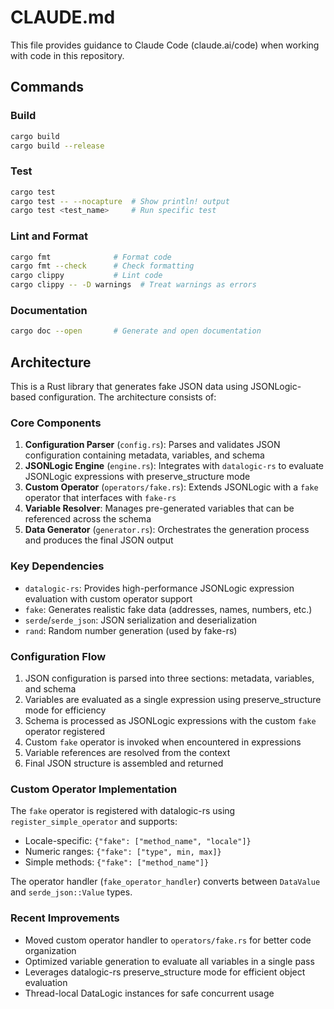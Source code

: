 # CLAUDE.md

This file provides guidance to Claude Code (claude.ai/code) when working with code in this repository.

## Commands

### Build
```bash
cargo build
cargo build --release
```

### Test
```bash
cargo test
cargo test -- --nocapture  # Show println! output
cargo test <test_name>     # Run specific test
```

### Lint and Format
```bash
cargo fmt              # Format code
cargo fmt --check      # Check formatting
cargo clippy           # Lint code
cargo clippy -- -D warnings  # Treat warnings as errors
```

### Documentation
```bash
cargo doc --open       # Generate and open documentation
```

## Architecture

This is a Rust library that generates fake JSON data using JSONLogic-based configuration. The architecture consists of:

### Core Components

1. **Configuration Parser** (`config.rs`): Parses and validates JSON configuration containing metadata, variables, and schema
2. **JSONLogic Engine** (`engine.rs`): Integrates with `datalogic-rs` to evaluate JSONLogic expressions with preserve_structure mode
3. **Custom Operator** (`operators/fake.rs`): Extends JSONLogic with a `fake` operator that interfaces with `fake-rs`
4. **Variable Resolver**: Manages pre-generated variables that can be referenced across the schema
5. **Data Generator** (`generator.rs`): Orchestrates the generation process and produces the final JSON output

### Key Dependencies

- `datalogic-rs`: Provides high-performance JSONLogic expression evaluation with custom operator support
- `fake`: Generates realistic fake data (addresses, names, numbers, etc.)
- `serde`/`serde_json`: JSON serialization and deserialization
- `rand`: Random number generation (used by fake-rs)

### Configuration Flow

1. JSON configuration is parsed into three sections: metadata, variables, and schema
2. Variables are evaluated as a single expression using preserve_structure mode for efficiency
3. Schema is processed as JSONLogic expressions with the custom `fake` operator registered
4. Custom `fake` operator is invoked when encountered in expressions
5. Variable references are resolved from the context
6. Final JSON structure is assembled and returned

### Custom Operator Implementation

The `fake` operator is registered with datalogic-rs using `register_simple_operator` and supports:
- Locale-specific: `{"fake": ["method_name", "locale"]}`
- Numeric ranges: `{"fake": ["type", min, max]}`
- Simple methods: `{"fake": ["method_name"]}`

The operator handler (`fake_operator_handler`) converts between `DataValue` and `serde_json::Value` types.

### Recent Improvements

- Moved custom operator handler to `operators/fake.rs` for better code organization
- Optimized variable generation to evaluate all variables in a single pass
- Leverages datalogic-rs preserve_structure mode for efficient object evaluation
- Thread-local DataLogic instances for safe concurrent usage